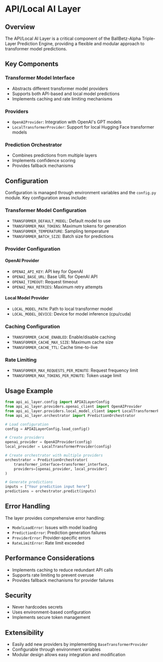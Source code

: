 # API/Local AI Layer

## Overview

The API/Local AI Layer is a critical component of the BallBetz-Alpha Triple-Layer Prediction Engine, providing a flexible and modular approach to transformer model predictions.

## Key Components

### Transformer Model Interface
- Abstracts different transformer model providers
- Supports both API-based and local model predictions
- Implements caching and rate limiting mechanisms

### Providers
- `OpenAIProvider`: Integration with OpenAI's GPT models
- `LocalTransformerProvider`: Support for local Hugging Face transformer models

### Prediction Orchestrator
- Combines predictions from multiple layers
- Implements confidence scoring
- Provides fallback mechanisms

## Configuration

Configuration is managed through environment variables and the `config.py` module. Key configuration areas include:

### Transformer Model Configuration
- `TRANSFORMER_DEFAULT_MODEL`: Default model to use
- `TRANSFORMER_MAX_TOKENS`: Maximum tokens for generation
- `TRANSFORMER_TEMPERATURE`: Sampling temperature
- `TRANSFORMER_BATCH_SIZE`: Batch size for predictions

### Provider Configuration
#### OpenAI Provider
- `OPENAI_API_KEY`: API key for OpenAI
- `OPENAI_BASE_URL`: Base URL for OpenAI API
- `OPENAI_TIMEOUT`: Request timeout
- `OPENAI_MAX_RETRIES`: Maximum retry attempts

#### Local Model Provider
- `LOCAL_MODEL_PATH`: Path to local transformer model
- `LOCAL_MODEL_DEVICE`: Device for model inference (cpu/cuda)

### Caching Configuration
- `TRANSFORMER_CACHE_ENABLED`: Enable/disable caching
- `TRANSFORMER_CACHE_MAX_SIZE`: Maximum cache size
- `TRANSFORMER_CACHE_TTL`: Cache time-to-live

### Rate Limiting
- `TRANSFORMER_MAX_REQUESTS_PER_MINUTE`: Request frequency limit
- `TRANSFORMER_MAX_TOKENS_PER_MINUTE`: Token usage limit

## Usage Example

```python
from api_ai_layer.config import APIAILayerConfig
from api_ai_layer.providers.openai_client import OpenAIProvider
from api_ai_layer.providers.local_model_client import LocalTransformerProvider
from api_ai_layer.orchestrator import PredictionOrchestrator

# Load configuration
config = APIAILayerConfig.load_config()

# Create providers
openai_provider = OpenAIProvider(config)
local_provider = LocalTransformerProvider(config)

# Create orchestrator with multiple providers
orchestrator = PredictionOrchestrator(
    transformer_interface=transformer_interface,
    providers=[openai_provider, local_provider]
)

# Generate predictions
inputs = ["Your prediction input here"]
predictions = orchestrator.predict(inputs)
```

## Error Handling

The layer provides comprehensive error handling:
- `ModelLoadError`: Issues with model loading
- `PredictionError`: Prediction generation failures
- `ProviderError`: Provider-specific errors
- `RateLimitError`: Rate limit exceeded

## Performance Considerations
- Implements caching to reduce redundant API calls
- Supports rate limiting to prevent overuse
- Provides fallback mechanisms for provider failures

## Security
- Never hardcodes secrets
- Uses environment-based configuration
- Implements secure token management

## Extensibility
- Easily add new providers by implementing `BaseTransformerProvider`
- Configurable through environment variables
- Modular design allows easy integration and modification